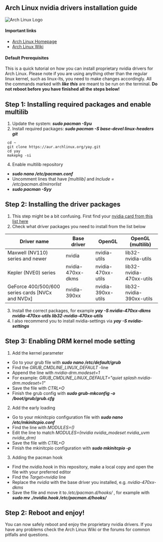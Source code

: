## Arch Linux nvidia drivers installation guide
![Arch Linux Logo](https://archlinux.org/static/logos/archlinux-logo-dark-90dpi.ebdee92a15b3.png)  

#### Important links
- [Arch Linux Homepage](https://archlinux.org/ "Arch Linux Homepage")
- [Arch Linux Wiki](https://wiki.archlinux.org/ "Arch Wiki")

#### Default Prerequisites
This is a quick tutorial on how you can install proprietary nvidia drivers for Arch Linux. Please note if you are using anything other than the regular linux kernel, such as linux-lts, you need to make changes accordingly. All the commands marked with ***like this*** are meant to be run on the terminal. **Do not reboot before you have finished all the steps below!**

## Step 1: Installing required packages and enable multilib
1. Update the system: ***sudo pacman -Syu***
2. Install required packages: ***sudo pacman -S base-devel linux-headers git***
 ```
  cd ~
  git clone https://aur.archlinux.org/yay.git
  cd yay
  makepkg -si
```
4. Enable multilib repository
- ***sudo nano /etc/pacman.conf***
- Uncomment lines that have *[multilib]* and *Include = /etc/pacman.d/mirrorlist*
- ***sudo pacman -Syy***

## Step 2: Installing the driver packages
1. This step might be a bit confusing. First find your [nvidia card from this list here](https://nouveau.freedesktop.org/CodeNames.html)
2. Check what driver packages you need to install from the list below

| Driver name  | Base driver | OpenGL | OpenGL (multilib) |
| ------------- | ------------- | ------------- |  ------------ | 
| Maxwell (NV110) series and newer  | nvidia | nvidia-utils | lib32-nvidia-utils |
| Kepler (NVE0) series  | nvidia-470xx-dkms  | nvidia-470xx-utils | lib32-nvidia-470xx-utils |
| GeForce 400/500/600 series cards [NVCx and NVDx] | nvidia-390xx  | nvidia-390xx-utils  | lib32-nvidia-390xx-utils |

3. Install the correct packages, for example ***yay -S nvidia-470xx-dkms nvidia-470xx-utils lib32-nvidia-470xx-utils***
4. I also recommend you to install nvidia-settings via ***yay -S nvidia-settings***

## Step 3: Enabling DRM kernel mode setting
1. Add the kernel parameter
- Go to your grub file with ***sudo nano /etc/default/grub***
- Find the *GRUB_CMDLINE_LINUX_DEFAULT* -line
- Append the line with *nvidia-drm.modeset=1*
- For example: *GRUB_CMDLINE_LINUX_DEFAULT="quiet splash nvidia-drm.modeset=1"*
- Save the file with *CTRL+O*
- Finish the grub config with ***sudo grub-mkconfig -o /boot/grub/grub.cfg***
2. Add the early loading
- Go to your mkinitcpio configuration file with ***sudo nano /etc/mkinitcpio.conf***
- Find the line with *MODULES=()*
- Edit the line to match *MODULES=(nvidia nvidia_modeset nvidia_uvm nvidia_drm)*
- Save the file with *CTRL+O*
- Finish the mkinitcpio configuration with ***sudo mkinitcpio -p***
3. Adding the pacman hook
- Find the *nvidia.hook* in this repository, make a local copy and open the file with your preferred editor
- Find the *Target=nvidia* line
- Replace the *nvidia* with the base driver you installed, e.g. *nvidia-470xx-dkms*
- Save the file and move it to */etc/pacman.d/hooks/* , for example with ***sudo mv ./nvidia.hook /etc/pacman.d/hooks/***

## Step 2: Reboot and enjoy!
You can now safely reboot and enjoy the proprietary nvidia drivers. If you have any problems check the Arch Linux Wiki or the forums for common pitfalls and questions.
